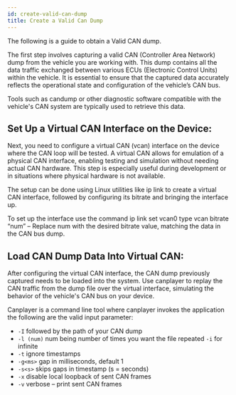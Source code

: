 ```yaml
---
id: create-valid-can-dump
title: Create a Valid Can Dump
---
```


The following is a guide to obtain a Valid CAN dump.

The first step involves capturing a valid CAN (Controller Area Network) dump from
the vehicle you are working with. This dump contains all the data traffic 
exchanged between various ECUs (Electronic Control Units) within the vehicle. 
It is essential to ensure that the captured data accurately reflects the 
operational state and configuration of the vehicle’s CAN bus.

Tools such as candump or other diagnostic software compatible with the vehicle's 
CAN system are typically used to retrieve this data.

## Set Up a Virtual CAN Interface on the Device:

Next, you need to configure a virtual CAN (vcan) interface on the device where 
the CAN loop will be tested. A virtual CAN allows for emulation of a physical 
CAN interface, enabling testing and simulation without needing actual CAN 
hardware. This step is especially useful during development or in situations 
where physical hardware is not available.

The setup can be done using Linux utilities like ip link to create a virtual CAN 
interface, followed by configuring its bitrate and bringing the interface up.

To set up the interface use the command ip link set vcan0 type vcan bitrate “num”
– Replace num with the desired bitrate value, matching the data in the CAN bus dump.

## Load CAN Dump Data Into Virtual CAN:

After configuring the virtual CAN interface, the CAN dump previously captured 
needs to be loaded into the system. Use canplayer to replay the CAN traffic from 
the dump file over the virtual interface, simulating the behavior of the vehicle's
CAN bus on your device.

Canplayer is a command line tool where canplayer invokes the application
the following are the valid input parameter:

- `-I` followed by the path of your CAN dump
- `-l (num)` num being number of times you want the file repeated `-i` for infinite
- `-t` ignore timestamps
- `-g<ms>` gap in milliseconds, default 1
- `-s<s>` skips gaps in timestamp (s = seconds)
- `-x` disable local loopback of sent CAN frames
- `-v` verbose – print sent CAN frames

